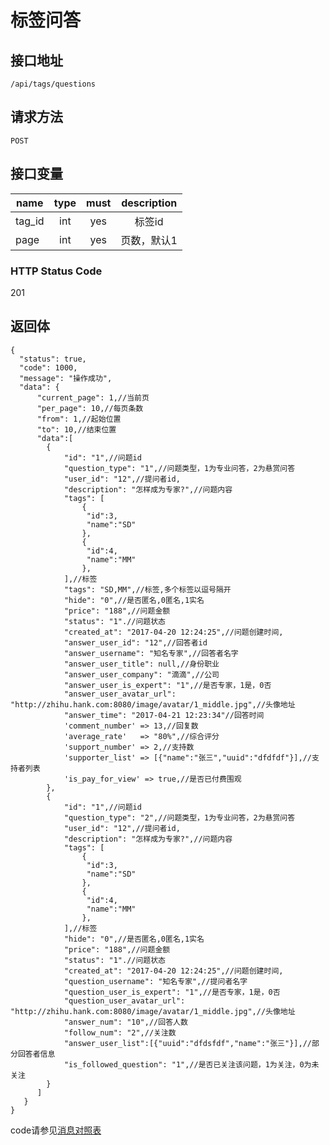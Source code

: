 # 标签问答

## 接口地址

`/api/tags/questions`

## 请求方法

```POST ```

## 接口变量

| name     | type     | must     | description |
|----------|:--------:|:--------:|:--------:|
| tag_id  | int   | yes      | 标签id  |
| page  | int   | yes      | 页数，默认1  |

### HTTP Status Code

201

## 返回体

```json5
{
  "status": true,
  "code": 1000,
  "message": "操作成功",
  "data": {
      "current_page": 1,//当前页
      "per_page": 10,//每页条数
      "from": 1,//起始位置
      "to": 10,//结束位置
      "data":[
        {
            "id": "1",//问题id
            "question_type": "1",//问题类型，1为专业问答，2为悬赏问答
            "user_id": "12",//提问者id,
            "description": "怎样成为专家?",//问题内容
            "tags": [
                {
                 "id":3,
                 "name":"SD"
                },
                {
                 "id":4,
                 "name":"MM"
                },
            ],//标签
            "tags": "SD,MM",//标签,多个标签以逗号隔开
            "hide": "0",//是否匿名,0匿名,1实名
            "price": "188",//问题金额
            "status": "1".//问题状态
            "created_at": "2017-04-20 12:24:25",//问题创建时间,
            "answer_user_id": "12",//回答者id
            "answer_username": "知名专家",//回答者名字
            "answer_user_title": null,//身份职业
            "answer_user_company": "滴滴",//公司
            "answer_user_is_expert": "1",//是否专家，1是，0否
            "answer_user_avatar_url": "http://zhihu.hank.com:8080/image/avatar/1_middle.jpg",//头像地址
            "answer_time": "2017-04-21 12:23:34"//回答时间
            'comment_number' => 13,//回复数
            'average_rate'   => "80%",//综合评分
            'support_number' => 2,//支持数
            'supporter_list' => [{"name":"张三","uuid":"dfdfdf"}],//支持者列表
            'is_pay_for_view' => true,//是否已付费围观
        },
        {
            "id": "1",//问题id
            "question_type": "2",//问题类型，1为专业问答，2为悬赏问答
            "user_id": "12",//提问者id,
            "description": "怎样成为专家?",//问题内容
            "tags": [
                {
                 "id":3,
                 "name":"SD"
                },
                {
                 "id":4,
                 "name":"MM"
                },
            ],//标签
            "hide": "0",//是否匿名,0匿名,1实名
            "price": "188",//问题金额
            "status": "1".//问题状态
            "created_at": "2017-04-20 12:24:25",//问题创建时间,
            "question_username": "知名专家",//提问者名字
            "question_user_is_expert": "1",//是否专家，1是，0否
            "question_user_avatar_url": "http://zhihu.hank.com:8080/image/avatar/1_middle.jpg",//头像地址
            "answer_num": "10",//回答人数
            "follow_num": "2",//关注数
            "answer_user_list":[{"uuid":"dfdsfdf","name":"张三"}],//部分回答者信息
            "is_followed_question": "1",//是否已关注该问题，1为关注，0为未关注
        }
      ]
   }
}
``` 

code请参见[消息对照表](消息对照表.md)
